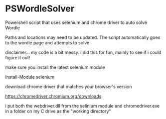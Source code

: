 # PSWordleSolver
Powershell script that uses selenium and chrome driver to auto solve Wordle

Paths and locations may need to be updated.  The script automatically goes to the wordle page and attempts to solve

disclaimer... my code is a bit messy.  i did this for fun, mainly to see if i could figure it out!

make sure you install the latest selenium module

Install-Module selenium

download chrome driver that matches your browser's version

https://chromedriver.chromium.org/downloads

i put both the webdriver.dll from the selinium module and chromedriver.exe in a folder on my C drive as the "working directory"
